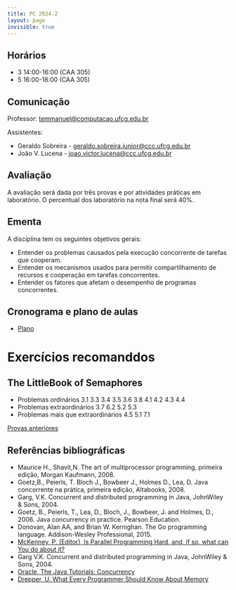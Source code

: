 ```yaml
---
title: PC 2024.2
layout: page
invisible: true
---
```


## Horários

* 3 14:00-16:00 (CAA 305)
* 5 16:00-18:00 (CAA 305) 

## Comunicação

Professor: temmanuel@computacao.ufcg.edu.br

Assistentes:
* Geraldo Sobreira 	- geraldo.sobreira.junior@ccc.ufcg.edu.br
* João V. Lucena	- joao.victor.lucena@ccc.ufcg.edu.br


## Avaliação
A avaliação será dada por três provas e por atividades práticas em laboratório. O percentual dos laboratório na nota final será 40%.


## Ementa

A disciplina tem os seguintes objetivos gerais:
* Entender os problemas causados pela execução concorrente de tarefas que cooperam.
* Entender os mecanismos usados para permitir compartilhamento de recursos e cooperação em tarefas concorrentes.
* Entender os fatores que afetam o desempenho de programas concorrentes.


## Cronograma e plano de aulas

* [Plano](https://docs.google.com/spreadsheets/d/1bglF0MvBAO3sXfisL-iHP_Bli3bfwO9uhnCg2dR8fSQ/edit?usp=sharing)

# Exercícios recomanddos
## The LittleBook of Semaphores
* Problemas ordinários
3.1
3.3
3.4
3.5
3.6
3.8
4.1
4.2
4.3
4.4
* Problemas extraordinários
3.7
6.2
5.2
5.3
* Problemas mais que extraordinários
4.5
5.1
7.1		
		
[Provas anteriores](https://github.com/thiagomanel/fpc/tree/master/2023.1/prepa)

## Referências bibliográficas

* Maurice H., Shavit,N. The art of multiprocessor programming, primeira edição, Morgan Kaufmann, 2008.
* Goetz,B., Peierls, T. Bloch J., Bowbeer J., Holmes D., Lea, D. Java concorrente na prática, primeira edição, Altabooks, 2008.
* Garg, V.K. Concurrent and distributed programming in Java, JohnWiley & Sons, 2004.
* Goetz, B., Peierls, T., Lea, D., Bloch, J., Bowbeer, J. and Holmes, D., 2006. Java concurrency in practice. Pearson Education.
* Donovan, Alan AA, and Brian W. Kernighan. The Go programming language. Addison-Wesley Professional, 2015.
* [McKenney, P. (Editor), Is Parallel Programming Hard, and, if so, what can You do about it?](http://kernel.org/pub/linux/kernel/people/paulmck/perfbook/perfbook.2011.01.02a.pdf)
* Garg V.K. Concurrent and distributed programming in Java, JohnWiley & Sons, 2004.
* [Oracle, The Java Tutorials: Concurrency](http://docs.oracle.com/javase/tutorial/essential/concurrency/)
* [Drepper, U. What Every Programmer Should Know About Memory](ftp://ftp.linux.org.ua/pub/docs/developer/general/cpumemory.pdf)
